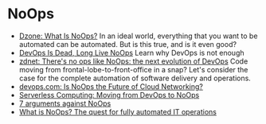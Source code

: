 # NoOps 
- [Dzone: What Is NoOps?](https://dzone.com/articles/what-is-noops) In an ideal world, everything that you want to be automated can be automated. But is this true, and is it even good?
- [DevOps Is Dead, Long Live NoOps](https://medium.com/better-programming/devop-noops-difference-504dfc4e9faa) Learn why DevOps is not enough
- [zdnet: There's no ops like NoOps: the next evolution of DevOps](https://www.zdnet.com/article/theres-no-ops-like-noops-the-next-evolution-of-devops/) Code moving from frontal-lobe-to-front-office in a snap? Let's consider the case for the complete automation of software delivery and operations.
- [devops.com: Is NoOps the Future of Cloud Networking?](https://devops.com/is-noops-the-future-of-cloud-networking/)
- [Serverless Computing: Moving from DevOps to NoOps](https://devops.com/serverless-computing-moving-from-devops-to-noops/)
- [7 arguments against NoOps](https://techbeacon.com/enterprise-it/7-arguments-against-noops)
- [What is NoOps? The quest for fully automated IT operations](https://www.cio.com/article/3407714/what-is-noops-the-quest-for-fully-automated-it-operations.html)